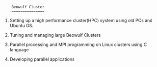 		Beowulf Cluster
		===============

1.  Setting up a high performance cluster(HPC) system using old PCs and Ubuntu OS.

2.  Tuning and managing large Beowulf Clusters

3.  Parallel processing and MPI programming on Linux clusters using C language

4.  Developing parallel applications